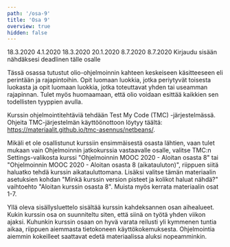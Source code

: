 ```yaml
---
path: '/osa-9'
title: 'Osa 9'
overview: true
hidden: false
---
```


<only-for-course-variant variant="dl">
  <deadline>18.3.2020</deadline>
</only-for-course-variant>

<only-for-course-variant variant="nodl">
  <deadline>4.1.2020</deadline>
</only-for-course-variant>

<only-for-course-variant variant="ohja-dl">
  <deadline>18.3.2020</deadline>
</only-for-course-variant>

<only-for-course-variant variant="ohja-nodl">
  <deadline>20.1.2020</deadline>
</only-for-course-variant>

<only-for-course-variant variant="kesa-dl">
  <deadline>8.7.2020</deadline>
</only-for-course-variant>

<only-for-course-variant variant="kesa-ohja-dl">
  <deadline>8.7.2020</deadline>
</only-for-course-variant>

<only-for-not-logged-in>
  <deadline>Kirjaudu sisään nähdäksesi deadlinen tälle osalle</deadline>
</only-for-not-logged-in>

Tässä osassa tutustut olio-ohjelmoinnin kahteen keskeiseen käsitteeseen eli perintään ja rajapintoihin. Opit luomaan luokkia, jotka periytyvät toisesta luokasta ja opit luomaan luokkia, jotka toteuttavat yhden tai useamman rajapinnan. Tulet myös huomaamaan, että olio voidaan esittää kaikkien sen todellisten tyyppien avulla.

<please-login></please-login>

<text-box variant="hint" name="Jos tulet kurssille tässä vaiheessa mukaan">

Kurssin ohjelmointitehtäviä tehdään Test My Code (TMC) -järjestelmässä. Ohjeita TMC-järjestelmän käyttöönottoon löytyy täältä: https://materiaalit.github.io/tmc-asennus/netbeans/.

Mikäli et ole osallistunut kurssiin ensimmäisestä osasta lähtien, vaan tulet mukaan vain Ohjelmoinnin jatkokurssia vastaavalle osalle, valitse TMC:n Settings-valikosta kurssi "Ohjelmoinnin MOOC 2020 - Aloitan osasta 8" tai "Ohjelmoinnin MOOC 2020 - Aloitan osasta 8 (aikatauluton)", riippuen siitä haluatko tehdä kurssin aikatauluttomana. Lisäksi valitse tämän materiaalin asetuksien kohdan "Minkä kurssin version pisteet ja kolikot haluat nähdä?" vaihtoehto "Aloitan kurssin osasta 8". Muista myös kerrata materiaalin osat 1-7.

</text-box>

<pages-in-this-section></pages-in-this-section>

Yllä oleva sisällysluettelo sisältää kurssin kahdeksannen osan aihealueet. Kukin kurssin osa on suunniteltu siten, että siinä on työtä yhden viikon ajaksi. Kuhunkin kurssin osaan on hyvä varata reilusti yli kymmenen tuntia aikaa, riippuen aiemmasta tietokoneen käyttökokemuksesta. Ohjelmointia aiemmin kokeilleet saattavat edetä materiaalissa aluksi nopeamminkin.

<exercises-in-this-section></exercises-in-this-section>
